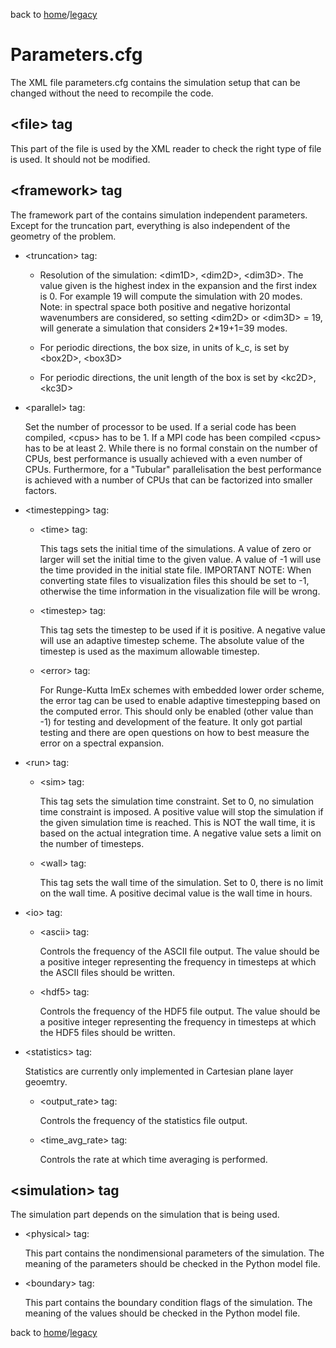 back to [home](/)/[legacy](/legacy)

# Parameters.cfg

The XML file parameters.cfg contains the simulation setup that can be changed without the need to recompile the code.

\<file\> tag
------------

This part of the file is used by the XML reader to check the right type of file is used. It should not be modified.

\<framework\> tag
-----------------

The framework part of the contains simulation independent parameters. Except for the truncation part, everything is also independent of the geometry of the problem.

   - \<truncation\> tag:

      + Resolution of the simulation: \<dim1D\>, \<dim2D\>, \<dim3D\>. The value given is the highest index in the expansion and the first index is 0. For example 19 will compute the simulation with 20 modes. Note: in spectral space both positive and negative horizontal wavenumbers are considered, so setting  \<dim2D\> or  \<dim3D\> = 19, will generate a simulation that considers 2*19+1=39 modes.

      + For periodic directions, the box size, in units of k_c, is set by \<box2D\>, \<box3D\>

      + For periodic directions, the unit length of the box is set by \<kc2D\>, \<kc3D\>

   - \<parallel\> tag:

      Set the number of processor to be used. If a serial code has been compiled, \<cpus\> has to be 1. If a MPI code has been compiled \<cpus\> has to be at least 2. While there is no formal constain on the number of CPUs, best performance is usually achieved with a even number of CPUs. Furthermore, for a "Tubular" parallelisation the best performance is achieved with a number of CPUs that can be factorized into smaller factors.

   - \<timestepping\> tag:

      - \<time\> tag:
         
         This tags sets the initial time of the simulations. A value of zero or larger will set the initial time to the given value. A value of -1 will use the time provided in the initial state file. IMPORTANT NOTE: When converting state files to visualization files this should be set to -1, otherwise the time information in the visualization file will be wrong.

      - \<timestep\> tag:

         This tag sets the timestep to be used if it is positive. A negative value will use an adaptive timestep scheme. The absolute value of the timestep is used as the maximum allowable timestep.

     - \<error\> tag:

        For Runge-Kutta ImEx schemes with embedded lower order scheme, the error tag can be used to enable adaptive timestepping based on the computed error. This should only be enabled (other value than -1) for testing and development of the feature. It only got partial testing and there are open questions on how to best measure the error on a spectral expansion.


   - \<run\> tag:

      - \<sim\> tag:

         This tag sets the simulation time constraint. Set to 0, no simulation time constraint is imposed. A positive value will stop the simulation if the given simulation time is reached. This is NOT the wall time, it is based on the actual integration time. A negative value sets a limit on the number of timesteps.

      - \<wall\> tag:

         This tag sets the wall time of the simulation. Set to 0, there is no limit on the wall time. A positive decimal value is the wall time in hours.

   - \<io\> tag:

      - \<ascii\> tag:

         Controls the frequency of the ASCII file output. The value should be a positive integer representing the frequency in timesteps at which the ASCII files should be written.

      - \<hdf5\> tag:

         Controls the frequency of the HDF5 file output. The value should be a positive integer representing the frequency in timesteps at which the HDF5 files should be written.

   - \<statistics\> tag: 

      Statistics are currently only implemented in Cartesian plane layer geoemtry.

      - \<output_rate\> tag:

         Controls the frequency of the statistics file output.

      - \<time_avg_rate\> tag:

         Controls the rate at which time averaging is performed.

\<simulation\> tag
------------------

The simulation part depends on the simulation that is being used.

   - \<physical\> tag:
      
      This part contains the nondimensional parameters of the simulation. The meaning of the parameters should be checked in the Python model file.

   - \<boundary\> tag:
      
      This part contains the boundary condition flags of the simulation. The meaning of the values should be checked in the Python model file.
         

back to [home](/)/[legacy](/legacy)
